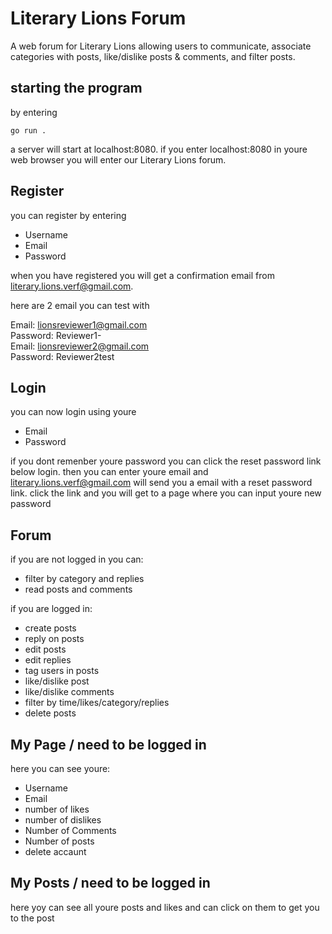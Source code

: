 # Literary Lions Forum

A web forum for Literary Lions allowing users to communicate, associate categories with posts, like/dislike posts & comments, and filter posts.


## starting the program

by entering 
```
go run .
```

a server will start at localhost:8080.
if you enter localhost:8080 in youre web browser you will enter our Literary Lions forum.

## Register

you can register by entering 
- Username
- Email
- Password
  
when you have registered you will get a confirmation email from literary.lions.verf@gmail.com.

here are 2 email you can test with

Email: lionsreviewer1@gmail.com \
Password: Reviewer1- \
Email: lionsreviewer2@gmail.com  
Password: Reviewer2test

## Login

you can now login using youre

- Email
- Password

if you dont remenber youre password you can click the reset password link below login.
then you can enter youre email and literary.lions.verf@gmail.com will send you a email with a reset password link.
click the link and you will get to a page where you can input youre new password


## Forum

if you are not logged in you can:
- filter by category and replies
- read posts and comments 

if you are logged in:
- create posts
- reply on posts
- edit posts
- edit replies
- tag users in posts
- like/dislike post
- like/dislike comments
- filter by time/likes/category/replies
- delete posts

## My Page / need to be logged in

here you can see youre:
- Username
- Email
- number of likes
- number of dislikes
- Number of Comments
- Number of posts
- delete accaunt

## My Posts / need to be logged in

here yoy can see all youre posts and likes and can click on them to get you to the post

